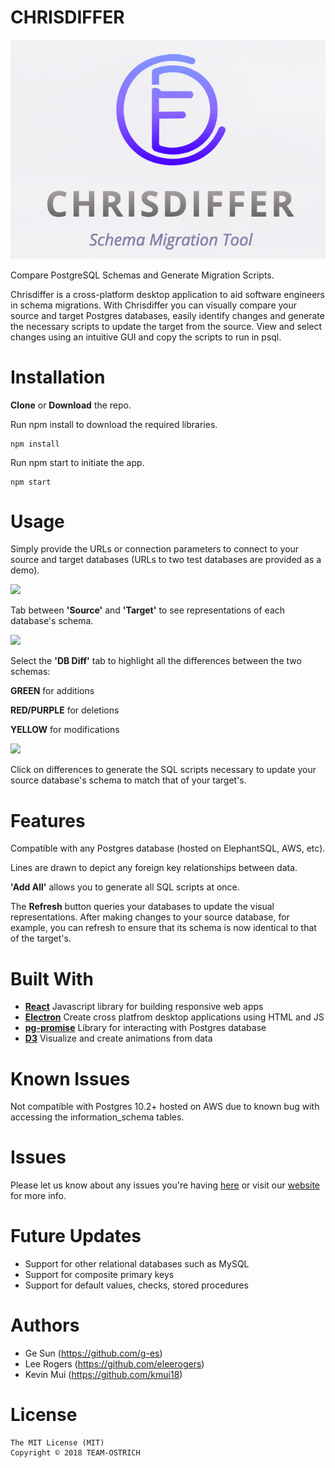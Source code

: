 # CHRISDIFFER

![](chrisdiffer.jumbo.png)

Compare PostgreSQL Schemas and Generate Migration Scripts.

Chrisdiffer is a cross-platform desktop application to aid software engineers in schema migrations. With Chrisdiffer you can visually compare your source and target Postgres databases, easily identify changes and generate the necessary scripts to update the target from the source. View and select changes using an intuitive GUI and copy the scripts to run in psql.


# Installation

**Clone** or **Download** the repo.

Run npm install to download the required libraries.

```
npm install
```

Run npm start to initiate the app.

```
npm start
```

# Usage

Simply provide the URLs or connection parameters to connect to your source and target databases (URLs to two test databases are provided as a demo).

![](chrisdiff01.gif)

Tab between **'Source'** and **'Target'** to see representations of each database's schema.

![](chrisdiff02.gif)

Select the **'DB Diff'** tab to highlight all the differences between the two schemas:

**GREEN** for additions

**RED/PURPLE** for deletions

**YELLOW** for modifications

![](chrisdiff03.gif)

Click on differences to generate the SQL scripts necessary to update your source database's schema to match that of your target's. 

# Features
Compatible with any Postgres database (hosted on ElephantSQL, AWS, etc).

Lines are drawn to depict any foreign key relationships between data.

**'Add All'** allows you to generate all SQL scripts at once.

The **Refresh** button queries your databases to update the visual representations. After making changes to your source database, for example, you can refresh to ensure that its schema is now identical to that of the target's.

# Built With
- **[React](https://github.com/facebook/react)** Javascript library for building responsive web apps
- **[Electron](https://github.com/electron/electron)** Create cross platfrom desktop applications using HTML and JS
- **[pg-promise](https://github.com/vitaly-t/pg-promise)** Library for interacting with Postgres database
- **[D3](https://github.com/d3/d3)** Visualize and create animations from data

# Known Issues
Not compatible with Postgres 10.2+ hosted on AWS due to known bug with accessing the information_schema tables.

# Issues
Please let us know about any issues you're having [here](https://github.com/TEAM-OSTRICH/CHRISDIFFER/issues) or visit our [website](http://www.chrisdiffer.com/) for more info.

# Future Updates
- Support for other relational databases such as MySQL
- Support for composite primary keys
- Support for default values, checks, stored procedures

# Authors
- Ge Sun (https://github.com/g-es)
- Lee Rogers (https://github.com/eleerogers)
- Kevin Mui (https://github.com/kmui18)

# License
```
The MIT License (MIT)
Copyright © 2018 TEAM-OSTRICH

```
